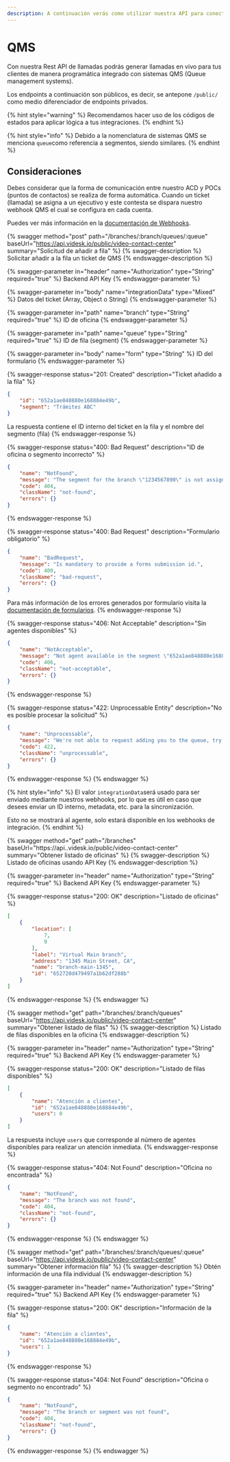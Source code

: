 ```yaml
---
description: A continuación verás como utilizar nuestra API para conectar con sistemas QMS.
---
```


# QMS

Con nuestra Rest API de llamadas podrás generar llamadas en vivo para tus clientes de manera programática integrado con sistemas QMS (Queue management systems).

Los endpoints a continuación son públicos, es decir, se antepone `/public/` como medio diferenciador de endpoints privados.

{% hint style="warning" %}
Recomendamos hacer uso de los códigos de estados para aplicar lógica a tus integraciones.
{% endhint %}

{% hint style="info" %}
Debido a la nomenclatura de sistemas QMS se menciona `queue`como referencia a segmentos, siendo similares.
{% endhint %}

## Consideraciones

Debes considerar que la forma de comunicación entre nuestro ACD y POCs (puntos de contactos) se realiza de forma automática. Cuando un ticket (llamada) se asigna a un ejecutivo y este contesta se dispara nuestro webhook QMS el cual se configura en cada cuenta.

Puedes ver más información en la [documentación de Webhooks](broken-reference).

{% swagger method="post" path="/branches/:branch/queues/:queue" baseUrl="https://api.videsk.io/public/video-contact-center" summary="Solicitud de añadir a fila" %}
{% swagger-description %}
Solicitar añadir a la fila un ticket de QMS
{% endswagger-description %}

{% swagger-parameter in="header" name="Authorization" type="String" required="true" %}
Backend API Key
{% endswagger-parameter %}

{% swagger-parameter in="body" name="integrationData" type="Mixed" %}
Datos del ticket (Array, Object o String)
{% endswagger-parameter %}

{% swagger-parameter in="path" name="branch" type="String" required="true" %}
ID de oficina
{% endswagger-parameter %}

{% swagger-parameter in="path" name="queue" type="String" required="true" %}
ID de fila (segment)
{% endswagger-parameter %}

{% swagger-parameter in="body" name="form" type="String" %}
ID del formulario
{% endswagger-parameter %}

{% swagger-response status="201: Created" description="Ticket añadido a la fila" %}
```json
{
    "id": "652a1ae848880e168884e49b",
    "segment": "Trámites ABC"
}
```

La respuesta contiene el ID interno del ticket en la fila y el nombre del segmento (fila)
{% endswagger-response %}

{% swagger-response status="400: Bad Request" description="ID de oficina o segmento incorrecto" %}
```json
{
    "name": "NotFound",
    "message": "The segment for the branch \"1234567890\" is not assigned or the branch id is incorrect",
    "code": 404,
    "className": "not-found",
    "errors": {}
}
```
{% endswagger-response %}

{% swagger-response status="400: Bad Request" description="Formulario obligatorio" %}
```json
{
    "name": "BadRequest",
    "message": "Is mandatory to provide a forms submission id.",
    "code": 400,
    "className": "bad-request",
    "errors": {}
}
```

Para más información de los errores generados por formulario visita la [documentación de formularios](formularios.md).
{% endswagger-response %}

{% swagger-response status="406: Not Acceptable" description="Sin agentes disponibles" %}
```json
{
    "name": "NotAcceptable",
    "message": "Not agent available in the segment \"652a1ae848880e168884e49b\", please try later.",
    "code": 406,
    "className": "not-acceptable",
    "errors": {}
}
```
{% endswagger-response %}

{% swagger-response status="422: Unprocessable Entity" description="No es posible procesar la solicitud" %}
```json
{
    "name": "Unprocessable",
    "message": "We're not able to request adding you to the queue, try again.",
    "code": 422,
    "className": "unprocessable",
    "errors": {}
}
```
{% endswagger-response %}
{% endswagger %}

{% hint style="info" %}
El valor `integrationData`será usado para ser enviado mediante nuestros webhooks, por lo que es útil en caso que desees enviar un ID interno, metadata, etc. para la sincronización.



Esto no se mostrará al agente, solo estará disponible en los webhooks de integración.
{% endhint %}

{% swagger method="get" path="/branches" baseUrl="https://api..videsk.io/public/video-contact-center" summary="Obtener listado de oficinas" %}
{% swagger-description %}
Listado de oficinas usando API Key
{% endswagger-description %}

{% swagger-parameter in="header" name="Authorization" type="String" required="true" %}
Backend API Key
{% endswagger-parameter %}

{% swagger-response status="200: OK" description="Listado de oficinas" %}
```json
[
    {
        "location": [
            7,
            9
        ],
        "label": "Virtual Main branch",
        "address": "1345 Main Street, CA",
        "name": "branch-main-1345",
        "id": "652720d479497a1b62df288b"
    }
]
```
{% endswagger-response %}
{% endswagger %}

{% swagger method="get" path="/branches/:branch/queues" baseUrl="https://api.videsk.io/public/video-contact-center" summary="Obtener listado de filas" %}
{% swagger-description %}
Listado de filas disponibles en la oficina
{% endswagger-description %}

{% swagger-parameter in="header" name="Authorization" type="String" required="true" %}
Backend API Key
{% endswagger-parameter %}

{% swagger-response status="200: OK" description="Listado de filas disponibles" %}
```json
[
    {
        "name": "Atención a clientes",
        "id": "652a1ae848880e168884e49b",
        "users": 0
    }
]
```

La respuesta incluye `users` que corresponde al número de agentes disponibles para realizar un atención inmediata.
{% endswagger-response %}

{% swagger-response status="404: Not Found" description="Oficina no encontrada" %}
```json
{
    "name": "NotFound",
    "message": "The branch was not found",
    "code": 404,
    "className": "not-found",
    "errors": {}
}
```
{% endswagger-response %}
{% endswagger %}

{% swagger method="get" path="/branches/:branch/queues/:queue" baseUrl="https://api.videsk.io/public/video-contact-center" summary="Obtener información fila" %}
{% swagger-description %}
Obtén información de una fila individual
{% endswagger-description %}

{% swagger-parameter in="header" name="Authorization" type="String" required="true" %}
Backend API Key
{% endswagger-parameter %}

{% swagger-response status="200: OK" description="Información de la fila" %}
```json
{
    "name": "Atención a clientes",
    "id": "652a1ae848880e168884e49b",
    "users": 1
}
```
{% endswagger-response %}

{% swagger-response status="404: Not Found" description="Oficina o segmento no encontrado" %}
```json
{
    "name": "NotFound",
    "message": "The branch or segment was not found",
    "code": 404,
    "className": "not-found",
    "errors": {}
}
```
{% endswagger-response %}
{% endswagger %}
